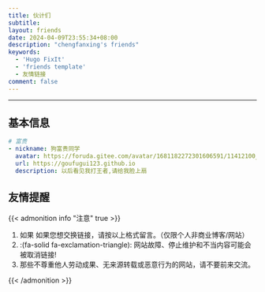 ```yaml
---
title: 伙计们
subtitle:
layout: friends
date: 2024-04-09T23:55:34+08:00
description: "chengfanxing's friends"
keywords:
  - 'Hugo FixIt'
  - 'friends template'
  - 友情链接
comment: false
---
```


<!-- When you set data `friends.yml` in `yourProject/data/` directory, it will be automatically loaded here. -->

---

<!-- You can define additional content below for this page. -->

## 基本信息

```yaml
# 富贵
- nickname: 狗富贵同学
  avatar: https://foruda.gitee.com/avatar/1681182272301606591/11412100_gou-fugui123_1681182272.png!avatar200
  url: https://goufugui123.github.io
  description: 以后看见我打王者,请给我脸上扇
```

## 友情提醒

{{< admonition info "注意" true >}}

1. 如果 如果您想交换链接，请按以上格式留言。（仅限个人非商业博客/网站）
2. :(fa-solid fa-exclamation-triangle): 网站故障、停止维护和不当内容可能会被取消链接!
3. 那些不尊重他人劳动成果、无来源转载或恶意行为的网站，请不要前来交流。

{{< /admonition >}}
